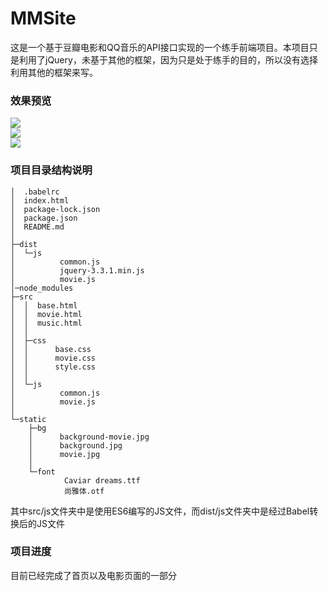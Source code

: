 # MMSite
这是一个基于豆瓣电影和QQ音乐的API接口实现的一个练手前端项目。本项目只是利用了jQuery，未基于其他的框架，因为只是处于练手的目的，所以没有选择利用其他的框架来写。

### 效果预览
![](https://temp-1253237582.cos.ap-chengdu.myqcloud.com/1.webp)  
![](https://temp-1253237582.cos.ap-chengdu.myqcloud.com/2.webp)  
![](https://temp-1253237582.cos.ap-chengdu.myqcloud.com/3.webp)  
### 项目目录结构说明
```
│  .babelrc
│  index.html
│  package-lock.json
│  package.json
│  README.md
│  
├─dist
│  └─js
│          common.js
│          jquery-3.3.1.min.js
│          movie.js
│─node_modules
├─src
│  │  base.html
│  │  movie.html
│  │  music.html
│  │  
│  ├─css
│  │      base.css
│  │      movie.css
│  │      style.css
│  │      
│  └─js
│          common.js
│          movie.js
│          
└─static
    ├─bg
    │      background-movie.jpg
    │      background.jpg
    │      movie.jpg
    │      
    └─font
            Caviar dreams.ttf
            尚雅体.otf
```

其中src/js文件夹中是使用ES6编写的JS文件，而dist/js文件夹中是经过Babel转换后的JS文件

### 项目进度
目前已经完成了首页以及电影页面的一部分

